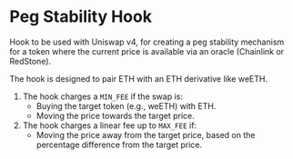 # Peg Stability Hook

Hook to be used with Uniswap v4, for creating a peg stability mechanism for a token where the current price is available via an oracle (Chainlink or RedStone).

The hook is designed to pair ETH with an ETH derivative like weETH.

1. The hook charges a `MIN_FEE` if the swap is:
   - Buying the target token (e.g., weETH) with ETH.
   - Moving the price towards the target price.
2. The hook charges a linear fee up to `MAX_FEE` if:
   - Moving the price away from the target price, based on the percentage difference from the target price.

